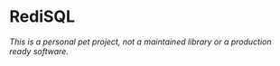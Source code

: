 # RediSQL 
_This is a personal pet project, not a maintained library or a production ready software._


